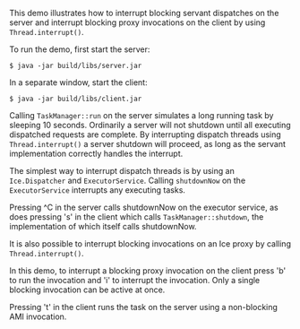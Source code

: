 This demo illustrates how to interrupt blocking servant dispatches on
the server and interrupt blocking proxy invocations on the client by
using `Thread.interrupt()`.

To run the demo, first start the server:

    $ java -jar build/libs/server.jar

In a separate window, start the client:

    $ java -jar build/libs/client.jar

Calling `TaskManager::run` on the server simulates a long running task
by sleeping 10 seconds. Ordinarily a server will not shutdown until
all executing dispatched requests are complete. By interrupting
dispatch threads using `Thread.interrupt()` a server shutdown will
proceed, as long as the servant implementation correctly handles the
interrupt.

The simplest way to interrupt dispatch threads is by using an
`Ice.Dispatcher` and `ExecutorService`. Calling `shutdownNow` on the
`ExecutorService` interrupts any executing tasks.

Pressing ^C in the server calls shutdownNow on the executor service,
as does pressing 's' in the client which calls `TaskManager::shutdown`,
the implementation of which itself calls shutdownNow.

It is also possible to interrupt blocking invocations on an Ice proxy
by calling `Thread.interrupt()`.

In this demo, to interrupt a blocking proxy invocation on the client
press 'b' to run the invocation and 'i' to interrupt the invocation.
Only a single blocking invocation can be active at once.

Pressing 't' in the client runs the task on the server using a
non-blocking AMI invocation.
